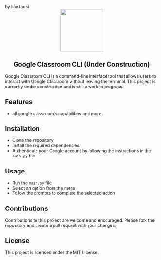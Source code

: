 <div align="left">by liav tausi</div>
<div align="center">
    <img src="https://www.linkpicture.com/q/class-room-cli.png" width="140">
    <h2 align="center">Google Classroom CLI (Under Construction) </h2>
</div>

Google Classroom CLI is a command-line interface tool that allows users to interact with Google Classroom without leaving the terminal. This project is currently under construction and is still a work in progress.

## Features
- all google classroom's capabilities and more.

## Installation
- Clone the repository
- Install the required dependencies
- Authenticate your Google account by following the instructions in the `auth.py` file

## Usage
- Run the `main.py` file
- Select an option from the menu
- Follow the prompts to complete the selected action

## Contributions
Contributions to this project are welcome and encouraged. Please fork the repository and create a pull request with your changes.

## License
This project is licensed under the MIT License.
